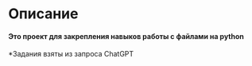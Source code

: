 # Описание

#### Это проект для закрепления навыков работы с файлами на python

*Задания взяты из запроса ChatGPT

